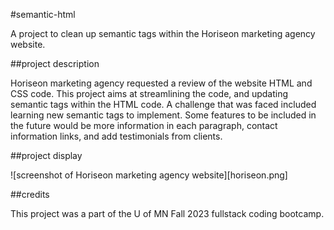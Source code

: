 #semantic-html

A project to clean up semantic tags within the Horiseon marketing agency website. 

##project description

Horiseon marketing agency requested a review of the website HTML and CSS code. This project aims at streamlining the code, and updating semantic tags within the HTML code. A challenge that was faced included learning new semantic tags to implement. Some features to be included in the future would be more information in each paragraph, contact information links, and add testimonials from clients. 

##project display

![screenshot of Horiseon marketing agency website][horiseon.png]

##credits

This project was a part of the U of MN Fall 2023 fullstack coding bootcamp.


